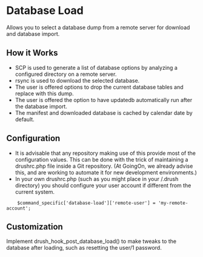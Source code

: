 # Database Load

Allows you to select a database dump from a remote server for download and
database import.

## How it Works

 * SCP is used to generate a list of database options by analyzing a configured
   directory on a remote server.
 * rsync is used to download the selected database.
 * The user is offered options to drop the current database tables and replace
   with this dump.
 * The user is offered the option to have updatedb automatically run after the
   database import.
 * The manifest and downloaded database is cached by calendar date by default.

## Configuration
 * It is advisable that any repository making use of this provide most of the
   configuration values. This can be done with the trick of maintaining a
   drushrc.php file inside a Git repository. (At GoingOn, we already advise this,
   and are working to automate it for new development environments.)
 * In your own drushrc.php (such as you might place in your <HOMEDIR>/.drush
   directory) you should configure your user account if different from the
   current system.

~~~
    $command_specific['database-load']['remote-user'] = 'my-remote-account';
~~~

## Customization

Implement drush_hook_post_database_load() to make tweaks to the database after 
loading, such as resetting the user/1 password.
